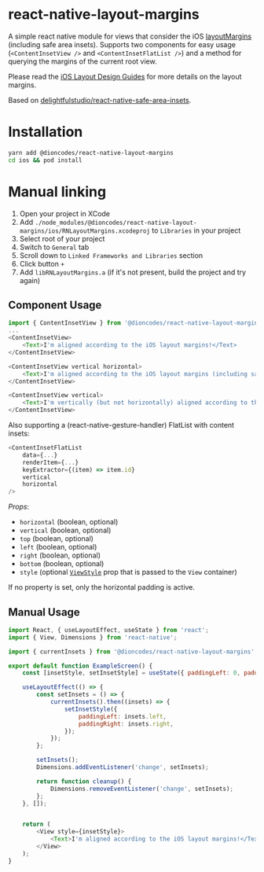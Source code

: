 # react-native-layout-margins

A simple react native module for views that consider the iOS [layoutMargins](https://developer.apple.com/documentation/uikit/uiview/1622651-layoutmarginsguide) (including safe area insets).
Supports two components for easy usage (`<ContentInsetView />` and `<ContentInsetFlatList />`) and a method for querying the margins of the current root view.

Please read the [iOS Layout Design Guides](https://developer.apple.com/design/human-interface-guidelines/ios/visual-design/adaptivity-and-layout/) for more details on the layout margins.

Based on [delightfulstudio/react-native-safe-area-insets](https://github.com/DelightfulStudio/react-native-safe-area-insets).

# Installation

```sh
yarn add @dioncodes/react-native-layout-margins
cd ios && pod install
```

# Manual linking
1. Open your project in XCode
1. Add `./node_modules/@dioncodes/react-native-layout-margins/ios/RNLayoutMargins.xcodeproj` to `Libraries` in your project
1. Select root of your project
1. Switch to `General` tab
1. Scroll down to `Linked Frameworks and Libraries` section
1. Click button `+`
1. Add `libRNLayoutMargins.a` (if it's not present, build the project and try again)

## Component Usage

```javascript
import { ContentInsetView } from '@dioncodes/react-native-layout-margins';
...
<ContentInsetView>
	<Text>I'm aligned according to the iOS layout margins!</Text>
</ContentInsetView>
```

```javascript
<ContentInsetView vertical horizontal>
	<Text>I'm aligned according to the iOS layout margins (including safe area), vertically and horizontally.</Text>
</ContentInsetView>
```

```javascript
<ContentInsetView vertical>
	<Text>I'm vertically (but not horizontally) aligned according to the iOS layout margins (including safe area).</Text>
</ContentInsetView>
```

Also supporting a (react-native-gesture-handler) FlatList with content insets:

```javascript
<ContentInsetFlatList
	data={...}
	renderItem={...}
	keyExtractor={(item) => item.id}
	vertical
	horizontal
/>
```

*Props*:

* `horizontal` (boolean, optional)
* `vertical` (boolean, optional)
* `top` (boolean, optional)
* `left` (boolean, optional)
* `right` (boolean, optional)
* `bottom` (boolean, optional)
* `style` (optional [`ViewStyle`](https://reactnative.dev/docs/view-style-props) prop that is passed to the `View` container)

If no property is set, only the horizontal padding is active.

## Manual Usage

```javascript
import React, { useLayoutEffect, useState } from 'react';
import { View, Dimensions } from 'react-native';

import { currentInsets } from '@dioncodes/react-native-layout-margins';

export default function ExampleScreen() {
	const [insetStyle, setInsetStyle] = useState({ paddingLeft: 0, paddingRight: 0 });

	useLayoutEffect(() => {
		const setInsets = () => {
			currentInsets().then((insets) => {
				setInsetStyle({
					paddingLeft: insets.left,
					paddingRight: insets.right,
				});
			});
		};

		setInsets();
		Dimensions.addEventListener('change', setInsets);

		return function cleanup() {
			Dimensions.removeEventListener('change', setInsets);
		};
	}, []);


	return (
		<View style={insetStyle}>
			<Text>I'm aligned according to the iOS layout margins!</Text>
		</View>
	);
}
```

